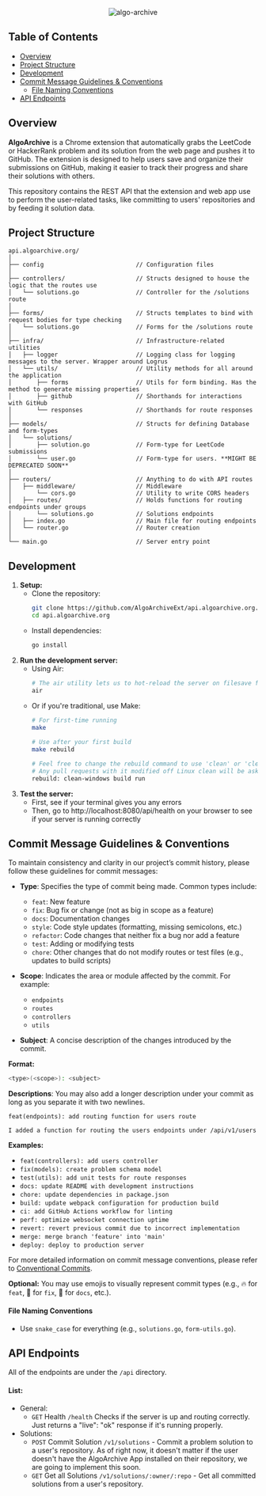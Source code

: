 <div align="center">
  
  ![algo-archive](https://github.com/user-attachments/assets/2edf9870-1a5b-4cbc-b224-b0d3dc12642d)
  
</div>

## Table of Contents

- [Overview](#overview)
- [Project Structure](#project-structure)
- [Development](#development)
- [Commit Message Guidelines \& Conventions](#commit-message-guidelines--conventions)
  - [File Naming Conventions](#file-naming-conventions)
- [API Endpoints](#api-endpoints)

## Overview
**AlgoArchive** is a Chrome extension that automatically grabs the LeetCode or HackerRank problem and its solution from the web page and pushes it to GitHub. The extension is designed to help users save and organize their submissions on GitHub, making it easier to track their progress and share their solutions with others.

This repository contains the REST API that the extension and web app use to perform the user-related tasks, like committing to users' repositories and by feeding it solution data.

## Project Structure
```
api.algoarchive.org/
│
├── config                          // Configuration files 
│
├── controllers/                    // Structs designed to house the logic that the routes use
│   └── solutions.go                // Controller for the /solutions route
│
├── forms/                          // Structs templates to bind with request bodies for type checking
│   └── solutions.go                // Forms for the /solutions route
│
├── infra/                          // Infrastructure-related utilities
│   ├── logger                      // Logging class for logging messages to the server. Wrapper around Logrus
│   └── utils/                      // Utility methods for all around the application
│       ├── forms                   // Utils for form binding. Has the method to generate missing properties
│       ├── github                  // Shorthands for interactions with GitHub
│       └── responses               // Shorthands for route responses
│
├── models/                         // Structs for defining Database and form-types
│   └── solutions/                  
│       ├── solution.go             // Form-type for LeetCode submissions
│       └── user.go                 // Form-type for users. **MIGHT BE DEPRECATED SOON**
│
├── routers/                        // Anything to do with API routes
│   ├── middleware/                 // Middleware
│       └── cors.go                 // Utility to write CORS headers
│   ├── routes/                     // Holds functions for routing endpoints under groups
│       └── solutions.go            // Solutions endpoints
│   ├── index.go                    // Main file for routing endpoints
│   └── router.go                   // Router creation
│
└── main.go                         // Server entry point
```

## Development
1. **Setup:** 
    - Clone the repository: 
      ```bash
      git clone https://github.com/AlgoArchiveExt/api.algoarchive.org.git
      cd api.algoarchive.org
      ```
    - Install dependencies:
      ```bash
      go install 
      ```
2. **Run the development server:**
    - Using Air:
      ```bash
      # The air utility lets us to hot-reload the server on filesave for faster and easier development.
      air
      ```
    - Or if you're traditional, use Make:
      ```bash
      # For first-time running
      make
  
      # Use after your first build
      make rebuild

      # Feel free to change the rebuild command to use 'clean' or 'clean-windows', just don't push it please.
      # Any pull requests with it modified off Linux clean will be asked to fix it before merging.
      rebuild: clean-windows build run
      ```
3. **Test the server:**
    - First, see if your terminal gives you any errors
    - Then, go to http://localhost:8080/api/health on your browser to see if your server is running correctly

## Commit Message Guidelines & Conventions

To maintain consistency and clarity in our project’s commit history, please follow these guidelines for commit messages:

- **Type**: Specifies the type of commit being made. Common types include:
  - `feat`: New feature
  - `fix`: Bug fix or change (not as big in scope as a feature)
  - `docs`: Documentation changes
  - `style`: Code style updates (formatting, missing semicolons, etc.)
  - `refactor`: Code changes that neither fix a bug nor add a feature
  - `test`: Adding or modifying tests
  - `chore`: Other changes that do not modify routes or test files (e.g., updates to build scripts)

- **Scope**: Indicates the area or module affected by the commit. For example:
  - `endpoints`
  - `routes`
  - `controllers`
  - `utils`
  
- **Subject**: A concise description of the changes introduced by the commit.

**Format:**

```sh
<type>(<scope>): <subject>
```

**Descriptions**: You may also add a longer description under your commit as long as you separate it with two newlines.

```
feat(endpoints): add routing function for users route

I added a function for routing the users endpoints under /api/v1/users
```

**Examples:**

- `feat(controllers): add users controller`
- `fix(models): create problem schema model`
- `test(utils): add unit tests for route responses`
- `docs: update README with development instructions`
- `chore: update dependencies in package.json`
- `build: update webpack configuration for production build`
- `ci: add GitHub Actions workflow for linting`
- `perf: optimize websocket connection uptime`
- `revert: revert previous commit due to incorrect implementation`
- `merge: merge branch 'feature' into 'main'`
- `deploy: deploy to production server`

For more detailed information on commit message conventions, please refer to [Conventional Commits](https://www.conventionalcommits.org).

**Optional:** You may use emojis to visually represent commit types (e.g., 🔥 for `feat`, 🐛 for `fix`, 📝 for `docs`, etc.).

#### File Naming Conventions

- Use `snake_case` for everything (e.g., `solutions.go`, `form-utils.go`).

## API Endpoints

All of the endpoints are under the ```/api``` directory.

#### List: 
- General:
  - ```GET``` Health ```/health``` Checks if the server is up and routing correctly. Just returns a "live": "ok" response if it's running properly.
- Solutions:
  - ```POST``` Commit Solution ```/v1/solutions``` - Commit a problem solution to a user's repository. As of right now, it doesn't matter if the user doesn't have the AlgoArchive App installed on their repository, we are going to implement this soon.
  - ```GET```  Get all Solutions ```/v1/solutions/:owner/:repo``` - Get all committed solutions from a user's repository.
 




